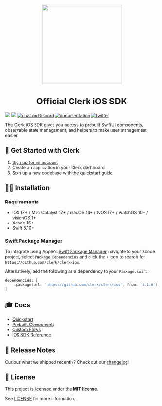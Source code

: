 <p align="center">
  <a href="https://clerk.com?utm_source=github&utm_medium=clerk_ios" target="_blank" rel="noopener noreferrer">
    <picture>
      <source media="(prefers-color-scheme: dark)" srcset="https://images.clerk.com/static/logo-dark-mode-400x400.png">
      <img src="https://images.clerk.com/static/logo-light-mode-400x400.png" height="260">
    </picture>
  </a>
  <br />
</p>
<h1 align="center">
  Official Clerk iOS SDK
</h1>


[![](https://img.shields.io/endpoint?url=https%3A%2F%2Fswiftpackageindex.com%2Fapi%2Fpackages%2Fclerk%2Fclerk-ios%2Fbadge%3Ftype%3Dswift-versions)](https://swiftpackageindex.com/clerk/clerk-ios)
[![](https://img.shields.io/endpoint?url=https%3A%2F%2Fswiftpackageindex.com%2Fapi%2Fpackages%2Fclerk%2Fclerk-ios%2Fbadge%3Ftype%3Dplatforms)](https://swiftpackageindex.com/clerk/clerk-ios)
[![chat on Discord](https://img.shields.io/discord/856971667393609759.svg?logo=discord)](https://clerk.com/discord)
[![documentation](https://img.shields.io/badge/documentation-clerk-green.svg)](https://clerk.com/docs)
[![twitter](https://img.shields.io/twitter/follow/ClerkDev?style=social)](https://twitter.com/intent/follow?screen_name=ClerkDev)

The Clerk iOS SDK gives you access to prebuilt SwiftUI components, observable state management, and helpers to make user management easier.

## 🚀 Get Started with Clerk

1. [Sign up for an account](https://dashboard.clerk.com/sign-up?utm_source=github&utm_medium=clerk_ios_repo_readme)
1. Create an application in your Clerk dashboard
1. Spin up a new codebase with the [quickstart guide](https://clerk.com/docs/quickstarts/ios?utm_source=github&utm_medium=clerk_ios_repo_readme)

## 🧑‍💻 Installation

### Requirements
- iOS 17+ / Mac Catalyst 17+ / macOS 14+ / tvOS 17+ / watchOS 10+ / visionOS 1+
- Xcode 16+
- Swift 5.10+

### Swift Package Manager

To integrate using Apple's [Swift Package Manager](https://swift.org/package-manager/), navigate to your Xcode project, select `Package Dependencies` and click the `+` icon to search for `https://github.com/clerk/clerk-ios`.

Alternatively, add the following as a dependency to your `Package.swift`:

```swift
dependencies: [
    .package(url: "https://github.com/clerk/clerk-ios", from: "0.1.0")
]
```

## 🎓 Docs

- [Quickstart](https://clerk.com/docs/quickstarts/ios)
- [Prebuilt Components](https://clerk.com/docs/references/ios/auth-view)
- [Custom Flows](https://clerk.com/docs/custom-flows/overview)
- [iOS SDK Reference](https://swiftpackageindex.com/clerk/clerk-ios/main/documentation/clerk)

## 🚢 Release Notes

Curious what we shipped recently? Check out our [changelog](https://clerk.com/changelog)!

<!---
## 🤝 How to Contribute

We're open to all community contributions! If you'd like to contribute in any way, please read [our contribution guidelines](https://github.com/clerk/javascript/blob/main/docs/CONTRIBUTING.md). We'd love to have you as part of the Clerk community!
-->

## 📝 License

This project is licensed under the **MIT license**.

See [LICENSE](https://github.com/clerk/javascript/blob/main/LICENSE) for more information.

